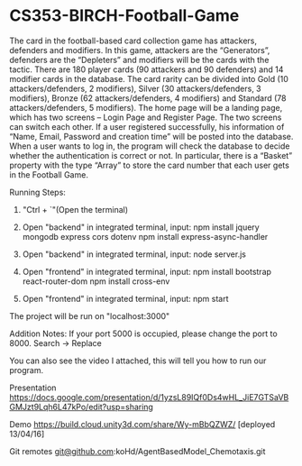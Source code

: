 # CS353-BIRCH-Football-Game
The card in the football-based card collection game has attackers, defenders and modifiers. In this game, attackers are the “Generators”, defenders are the “Depleters” and modifiers will be the cards with the tactic. There are 180 player cards (90 attackers and 90 defenders) and 14 modifier cards in the database. The card rarity can be divided into Gold (10 attackers/defenders, 2 modifiers), Silver (30 attackers/defenders, 3 modifiers), Bronze (62 attackers/defenders, 4 modifiers) and Standard (78 attackers/defenders, 5 modifiers).
The home page will be a landing page, which has two screens – Login Page and Register Page. The two screens can switch each other. If a user registered successfully, his information of “Name, Email, Password and creation time” will be posted into the database. When a user wants to log in, the program will check the database to decide whether the authentication is correct or not. In particular, there is a “Basket” property with the type “Array” to store the card number that each user gets in the Football Game.

Running Steps:

1) "Ctrl + `"(Open the terminal)

2) Open "backend" in integrated terminal, input:
npm install jquery mongodb express cors dotenv
npm install express-async-handler

3) Open "backend" in integrated terminal, input:
node server.js

4) Open "frontend" in integrated terminal, input:
npm install bootstrap react-router-dom
npm install cross-env

5) Open "frontend" in integrated terminal, input:
npm start

The project will be run on "localhost:3000"

Addition Notes:
If your port 5000 is occupied, please change the port to 8000.
Search → Replace

You can also see the video I attached, this will tell you how to run our program.


Presentation
https://docs.google.com/presentation/d/1yzsL89IQf0Ds4wHL_JiE7GTSaVBGMJzt9Lqh6L47kPo/edit?usp=sharing

Demo
https://build.cloud.unity3d.com/share/Wy-mBbQZWZ/ [deployed 13/04/16]

Git remotes
git@github.com:koHd/AgentBasedModel_Chemotaxis.git
